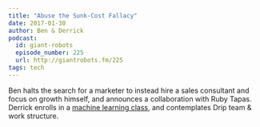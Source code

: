 ```yaml
---
title: "Abuse the Sunk-Cost Fallacy"
date: 2017-01-30
author: Ben & Derrick
podcast:
  id: giant-robots
  episode_number: 225
  url: http://giantrobots.fm/225
tags: tech
---
```


Ben halts the search for a marketer to instead hire a sales consultant and focus on growth himself, and announces a collaboration with Ruby Tapas. Derrick enrolls in a [machine learning class](https://www.coursera.org/learn/machine-learning), and contemplates Drip team & work structure.
